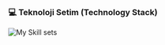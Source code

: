 ### 💻 Teknoloji Setim (Technology Stack)

![My Skill sets](https://skillicons.dev/icons?i=java,spring,mysql,postgres,docker,js,react,aws,hibernate)
